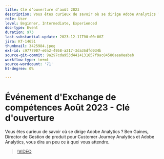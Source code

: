 ```yaml
---
title: Clé d’ouverture d’août 2023
description: Vous êtes curieux de savoir où se dirige Adobe Analytics ? Ben Gaines, Director de Gestion de produit pour Customer Journey Analytics et Adobe Analytics, vous dira un peu ce à quoi vous attendre.
role: User
level: Beginner, Intermediate, Experienced
doc-type: Event
duration: 973
last-substantial-update: 2023-12-11T00:00:00Z
jira: KT-14651
thumbnail: 3425984.jpeg
exl-id: c9777907-e0a2-4958-a217-3da36dfd034b
source-git-commit: 9a297cda953d4414131657f9ac84580aea0eabeb
workflow-type: tm+mt
source-wordcount: '71'
ht-degree: 0%

---
```


# Événement d&#39;Exchange de compétences Août 2023 - Clé d&#39;ouverture

Vous êtes curieux de savoir où se dirige Adobe Analytics ? Ben Gaines, Director de Gestion de produit pour Customer Journey Analytics et Adobe Analytics, vous dira un peu ce à quoi vous attendre.

>[!VIDEO](https://video.tv.adobe.com/v/3454418/?learn=on&captions=fre_fr)
